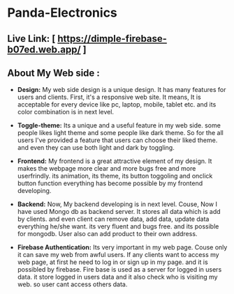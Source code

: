 # Panda-Electronics


 ## Live Link: [ https://dimple-firebase-b07ed.web.app/ ]


## About My Web side :

* __Design:__ My web side design is a unique design. It has many features for users and clients. First, it's a responsive web site. It means, It is acceptable for every device like pc, laptop, mobile, tablet etc. and its color combination is in next level.

* __Toggle-theme:__ Its a unique and a useful feature in my web side. some people likes light theme and some people like dark theme. So for the all users I've provided a feature that users can choose their liked theme. and even they can use both light and dark by toggling. 

* __Frontend:__ My frontend is a great attractive element of my design. It makes the webpage more clear and more bugs free and more userfrindly. its animation, its theme, its button toggoling and onclick button function everything has become possible by my frontend developing.

 * __Backend:__ Now, My backend developing is in next level. Couse, Now I have used Mongo db as backend server. It stores all data which is add by clients. and even client can remove data, add data, update data everything he/she want. its very fluent and bugs free. and its possible for mongodb. User also can add product to their own address.

 * __Firebase Authentication:__ Its very important in my web page. Couse only it can save my web from awful users. If any clients want to access my web page, at first he need to log in or sign up in my page. and it is possibled by firebase. Fire base is used as a server for logged in users data. it store logged in users data and it also check who is visiting my web. so user cant access others data.